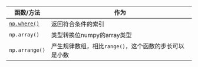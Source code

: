 |函数/方法|作为|
|---|---|
|[`np.where()`](https://www.cnblogs.com/massquantity/p/8908859.html) |返回符合条件的索引|
|`np.array()`|类型转换位numpy的array类型|
|`np.arrange()`|产生规律数组，相比`range()`，这个函数的步长可以是小数|




